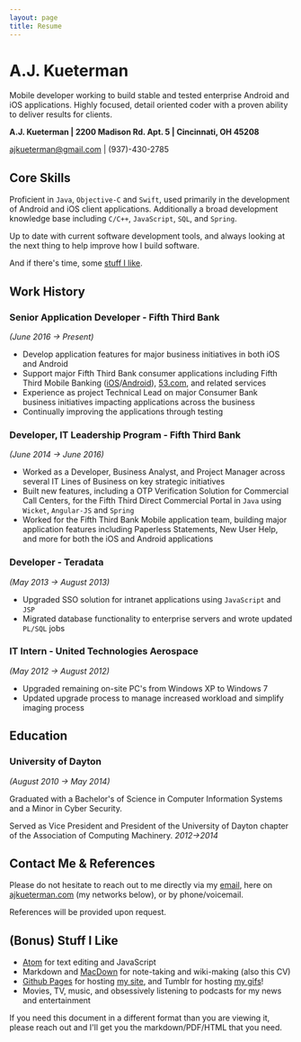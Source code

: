 ```yaml
---
layout: page
title: Resume
---
```


# A.J. Kueterman
Mobile developer working to build stable and tested enterprise Android and iOS applications.  Highly focused, detail oriented coder with a proven ability to deliver results for clients.

**A.J. Kueterman | 
2200 Madison Rd. Apt. 5 | 
Cincinnati, OH 45208** 

[ajkueterman@gmail.com](mailto:ajkueterman@gmail.com) | 
(937)-430-2785

## Core Skills
Proficient in `Java`, `Objective-C` and `Swift`, used primarily in the development of Android and iOS client applications.  Additionally a broad development knowledge base including `C/C++`, `JavaScript`, `SQL`, and `Spring`.

Up to date with current software development tools, and always looking at the next thing to help improve how I build software.

And if there's time, some [stuff I like](#stuff-i-like).

## Work History

### Senior Application Developer - Fifth Third Bank
*(June 2016 →	 Present)*

* Develop application features for major business initiatives in both iOS and Android
* Support major Fifth Third Bank consumer applications including Fifth Third Mobile Banking ([iOS](https://itunes.apple.com/us/app/fifth-third-mobile-banking/id468738585?mt=8)/[Android](https://play.google.com/store/apps/details?id=com.clairmail.fth)), [53.com](https://www.53.com/), and related services
* Experience as project Technical Lead on major Consumer Bank business initiatives impacting applications across the business
* Continually improving the applications through testing

### Developer, IT Leadership Program - Fifth Third Bank
*(June 2014 → June 2016)*

* Worked as a Developer, Business Analyst, and Project Manager across several IT Lines of Business on key strategic initiatives
* Built new features, including a OTP Verification Solution for Commercial Call Centers, for the Fifth Third Direct Commercial Portal in `Java` using `Wicket`, `Angular-JS` and `Spring`
* Worked for the Fifth Third Bank Mobile application team, building major application features including Paperless Statements, New User Help, and more for both the iOS and Android applications

### Developer - Teradata
*(May 2013 → August 2013)*

* Upgraded SSO solution for intranet applications using `JavaScript` and `JSP`
* Migrated database functionality to enterprise servers and wrote updated `PL/SQL` jobs

### IT Intern - United Technologies Aerospace
*(May 2012 → August 2012)*

* Upgraded remaining on-site PC's from Windows XP to Windows 7
* Updated upgrade process to manage increased workload and simplify imaging process


## Education

### University of Dayton
*(August 2010 → May 2014)*

Graduated with a Bachelor's of Science in Computer Information Systems and a Minor in Cyber Security.

Served as Vice President and President of the University of Dayton chapter of the Association of Computing Machinery. *2012→2014*

## Contact Me & References
Please do not hesitate to reach out to me directly via my [email](mailto:ajkueterman@gmail.com), here on [ajkueterman.com](http://ajkueterman.com) (my networks below), or by phone/voicemail.

References will be provided upon request.

## <a name="stuff-i-like"></a>(Bonus) Stuff I Like

* [Atom](https://atom.io/) for text editing and JavaScript
* Markdown and [MacDown](https://macdown.uranusjr.com/) for note-taking and wiki-making (also this CV)
* [Github Pages](https://pages.github.com/) for hosting [my site](http://ajkueterman.com), and Tumblr for hosting [my gifs](http://starwarsgifs.com)!
* Movies, TV, music, and obsessively listening to podcasts for my news and entertainment

If you need this document in a different format than you are viewing it, please reach out and I'll get you the markdown/PDF/HTML that you need.
